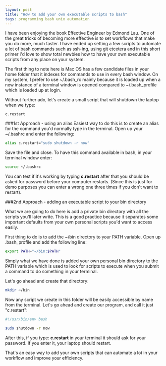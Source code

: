 ```yaml
---
layout: post
title: "How to add your own executable scripts to bash"
tags: programming bash unix automation
---
```

I have been enjoying the book Effective Engineer by Edmond Lau. One of the great tricks of becoming more effective is to set workflows that make you do more, much faster. I have ended up setting a few scripts to automate a lot of bash commands such as ssh-ing, using git etcetera and in this short primer i'd love to show total newbies how to have your own executable scripts from any place on your system.

The first thing to note here is Mac OS has a few candidate files in your home folder that it indexes for commands to use in every bash window. On my system, I prefer to use ~/.bash_rc mainly because it is loaded up when a new instance of a terminal window is opened compared to ~/.bash_profile which is loaded up at login.
<!--more-->
Without further ado, let's create a small script that will shutdown the laptop when we type:

`c.restart`

###1st Approach - using an alias
Easiest way to do this is to create an alias for the command you'd normally type in the terminal. Open up your ~/.bashrc and enter the following:

```bash
alias c.restart="sudo shutdown -r now"
```

Save the file and close. 
To have this command available in bash, in your terminal window enter:

```bash
source ~/.bashrc
```

You can test if it's working by typing **c.restart** after that you should be asked for password before your computer restarts. (Since this is just for demo purposes you can enter a wrong one three times if you don't want to restart).


###2nd Approach - adding an executable script to your bin directory

What we are going to do here is add a private bin directory with all the scripts you'll later write. This is a good practice because it separates some important defaults from your own personal scripts you'd want to access easily.

First thing to do is to add the ~/bin directory to your PATH variable. Open up .bash_profile and add the following line:

```bash
export PATH="~/bin:$PATH"
```

Simply what we have done is added your own personal bin directory to the PATH variable which is used to look for scripts to execute when you submit a command to do something in your terminal.

Let's go ahead and create that directory:

```bash
mkdir ~/bin
```

Now any script we create in this folder will be easily accessible by name from the terminal. Let's go ahead and create our program, and call it just "c.restart":

```bash
#!/usr/bin/env bash

sudo shutdown -r now

```

After this, if you type: **c.restart** in your terminal it should ask for your password. If you enter it, your laptop should restart.

That's an easy way to add your own scripts that can automate a lot in your workflow and improve your efficiency. 

